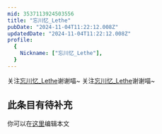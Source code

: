 ```yaml
---
mid: 3537113924503556
title: "忘川忆_Lethe"
pubDate: "2024-11-04T11:22:12.008Z"
updatedDate: "2024-11-04T11:22:12.008Z"
profile:
  {
    Nickname: ["忘川忆_Lethe"],
  }
---
```


关注[忘川忆_Lethe](https://space.bilibili.com/3537113924503556)谢谢喵~ 关注[忘川忆_Lethe](https://space.bilibili.com/3537113924503556)谢谢喵~

## 此条目有待补充
你可以在[这里](https://github.com/Yuhanawa/VTuber.ICU-Content/edit/master/v/忘川忆_Lethe/index.md)编辑本文
